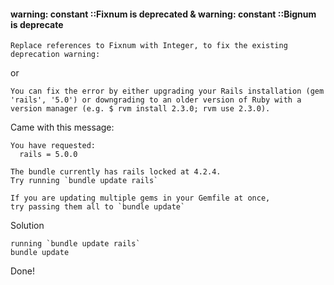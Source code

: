 #### warning: constant ::Fixnum is deprecated & warning: constant ::Bignum is deprecate

	Replace references to Fixnum with Integer, to fix the existing deprecation warning:

or

	You can fix the error by either upgrading your Rails installation (gem 'rails', '5.0') or downgrading to an older version of Ruby with a version manager (e.g. $ rvm install 2.3.0; rvm use 2.3.0).	

Came with this message:

	You have requested:
	  rails = 5.0.0

	The bundle currently has rails locked at 4.2.4.
	Try running `bundle update rails`

	If you are updating multiple gems in your Gemfile at once,
	try passing them all to `bundle update`	

Solution	

	running `bundle update rails`
	bundle update

Done!	